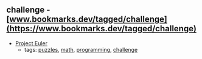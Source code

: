challenge - [www.bookmarks.dev/tagged/challenge](https://www.bookmarks.dev/tagged/challenge)
---
* [Project Euler](https://projecteuler.net/)
    * tags: [puzzles](../tagged/puzzles.md), [math](../tagged/math.md), [programming](../tagged/programming.md), [challenge](../tagged/challenge.md)
